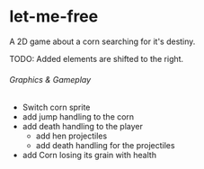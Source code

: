 # let-me-free
A 2D game about a corn searching for it's destiny.

TODO:
Added elements are shifted to the right.

###### Graphics & Gameplay
  * Switch corn sprite
* add jump handling to the corn
* add death handling to the player
  * add hen projectiles
  * add death handling for the projectiles
* add Corn losing its grain with health